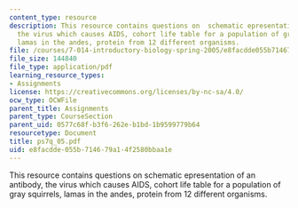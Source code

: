 ```yaml
---
content_type: resource
description: This resource contains questions on  schematic epresentation of an antibody,
  the virus which causes AIDS, cohort life table for a population of gray squirrels,
  lamas in the andes, protein from 12 different organisms.
file: /courses/7-014-introductory-biology-spring-2005/e8facdde055b714679a14f2580bbaa1e_ps7q_05.pdf
file_size: 144840
file_type: application/pdf
learning_resource_types:
- Assignments
license: https://creativecommons.org/licenses/by-nc-sa/4.0/
ocw_type: OCWFile
parent_title: Assignments
parent_type: CourseSection
parent_uid: 0577c68f-b3f6-262e-b1bd-1b9599779b64
resourcetype: Document
title: ps7q_05.pdf
uid: e8facdde-055b-7146-79a1-4f2580bbaa1e
---
```

This resource contains questions on  schematic epresentation of an antibody, the virus which causes AIDS, cohort life table for a population of gray squirrels, lamas in the andes, protein from 12 different organisms.